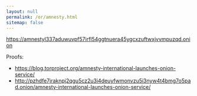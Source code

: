 ```yaml
---
layout: null
permalink: /or/amnesty.html
sitemap: false
---
```


https://amnestyl337aduwuvpf57irfl54ggtnuera45ygcxzuftwxjvvmpuzqd.onion

Proofs:

- https://blog.torproject.org/amnesty-international-launches-onion-service/
- http://pzhdfe7jraknpj2qgu5cz2u3i4deuyfwmonvzu5i3nyw4t4bmg7o5pad.onion/amnesty-international-launches-onion-service/
